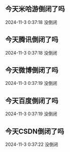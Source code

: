 ## 今天米哈游倒闭了吗

2024-11-3 0:37:18 没倒闭

## 今天腾讯倒闭了吗

2024-11-3 0:37:18 没倒闭

## 今天微博倒闭了吗

2024-11-3 0:37:19 没倒闭

## 今天百度倒闭了吗

2024-11-3 0:37:19 没倒闭

## 今天CSDN倒闭了吗

2024-11-3 0:37:22 没倒闭

